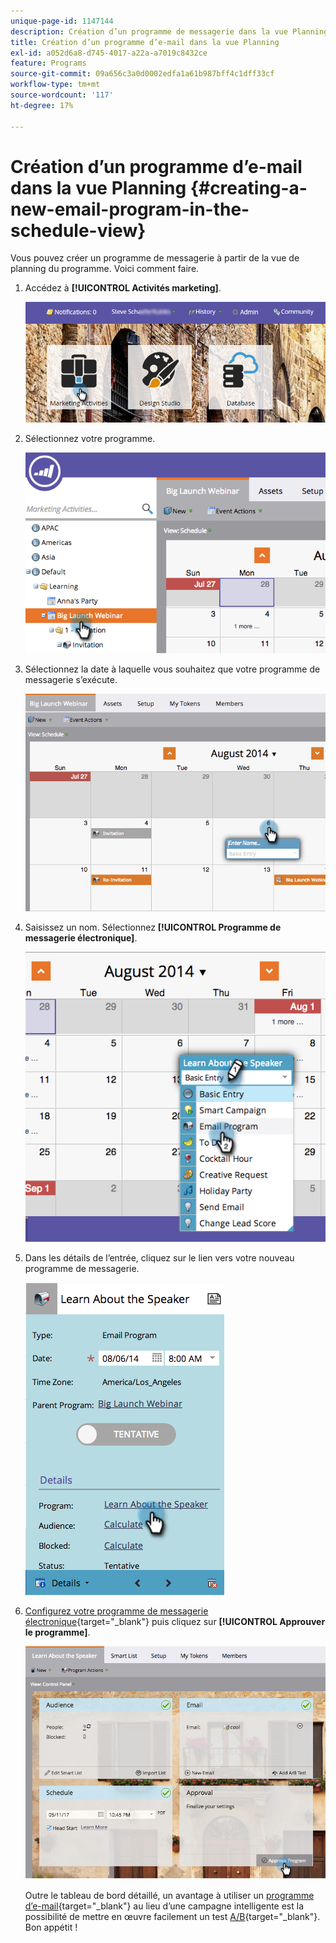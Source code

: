 ```yaml
---
unique-page-id: 1147144
description: Création d’un programme de messagerie dans la vue Planning - Documents Marketo - Documentation du produit
title: Création d’un programme d’e-mail dans la vue Planning
exl-id: a052d6a8-d745-4017-a22a-a7019c8432ce
feature: Programs
source-git-commit: 09a656c3a0d0002edfa1a61b987bff4c1dff33cf
workflow-type: tm+mt
source-wordcount: '117'
ht-degree: 17%

---
```


# Création d’un programme d’e-mail dans la vue Planning {#creating-a-new-email-program-in-the-schedule-view}

Vous pouvez créer un programme de messagerie à partir de la vue de planning du programme. Voici comment faire.

1. Accédez à **[!UICONTROL Activités marketing]**.

   ![](assets/login-marketing-activities-2.png)

1. Sélectionnez votre programme.

   ![](assets/image2014-9-23-15-3a34-3a11.png)

1. Sélectionnez la date à laquelle vous souhaitez que votre programme de messagerie s’exécute.

   ![](assets/image2014-9-23-15-3a35-3a16.png)

1. Saisissez un nom. Sélectionnez **[!UICONTROL Programme de messagerie électronique]**.

   ![](assets/image2014-9-23-15-3a35-3a32.png)

1. Dans les détails de l’entrée, cliquez sur le lien vers votre nouveau programme de messagerie.

   ![](assets/image2014-9-23-15-3a35-3a42.png)

1. [Configurez votre programme de messagerie électronique](/help/marketo/product-docs/email-marketing/email-programs/creating-an-email-program/create-an-email-program.md){target="_blank"} puis cliquez sur **[!UICONTROL Approuver le programme]**.

   ![](assets/learnaboutthespeaker.png)

   Outre le tableau de bord détaillé, un avantage à utiliser un [programme d’e-mail](/help/marketo/product-docs/email-marketing/email-programs/creating-an-email-program/understanding-email-programs.md){target="_blank"} au lieu d’une campagne intelligente est la possibilité de mettre en œuvre facilement un test [A/B](/help/marketo/product-docs/email-marketing/email-programs/email-program-actions/email-test-a-b-test/add-an-a-b-test.md){target="_blank"}. Bon appétit !
